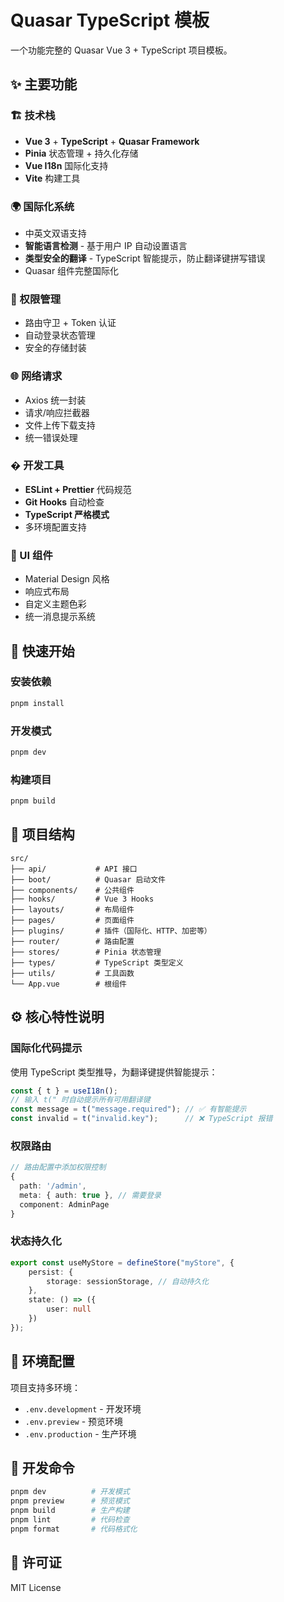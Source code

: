 # Quasar TypeScript 模板

一个功能完整的 Quasar Vue 3 + TypeScript 项目模板。

## ✨ 主要功能

### 🏗️ 技术栈
- **Vue 3** + **TypeScript** + **Quasar Framework**
- **Pinia** 状态管理 + 持久化存储
- **Vue I18n** 国际化支持
- **Vite** 构建工具

### 🌍 国际化系统
- 中英文双语支持
- **智能语言检测** - 基于用户 IP 自动设置语言
- **类型安全的翻译** - TypeScript 智能提示，防止翻译键拼写错误
- Quasar 组件完整国际化

### 🔐 权限管理
- 路由守卫 + Token 认证
- 自动登录状态管理
- 安全的存储封装

### 🌐 网络请求
- Axios 统一封装
- 请求/响应拦截器
- 文件上传下载支持
- 统一错误处理

### �️ 开发工具
- **ESLint + Prettier** 代码规范
- **Git Hooks** 自动检查
- **TypeScript 严格模式**
- 多环境配置支持

### 🎨 UI 组件
- Material Design 风格
- 响应式布局
- 自定义主题色彩
- 统一消息提示系统

## 🚀 快速开始

### 安装依赖
```bash
pnpm install
```

### 开发模式
```bash
pnpm dev
```

### 构建项目
```bash
pnpm build
```

## 📁 项目结构

```
src/
├── api/           # API 接口
├── boot/          # Quasar 启动文件
├── components/    # 公共组件
├── hooks/         # Vue 3 Hooks
├── layouts/       # 布局组件
├── pages/         # 页面组件
├── plugins/       # 插件（国际化、HTTP、加密等）
├── router/        # 路由配置
├── stores/        # Pinia 状态管理
├── types/         # TypeScript 类型定义
├── utils/         # 工具函数
└── App.vue        # 根组件
```

## ⚙️ 核心特性说明

### 国际化代码提示
使用 TypeScript 类型推导，为翻译键提供智能提示：
```typescript
const { t } = useI18n();
// 输入 t(" 时自动提示所有可用翻译键
const message = t("message.required"); // ✅ 有智能提示
const invalid = t("invalid.key");      // ❌ TypeScript 报错
```

### 权限路由
```typescript
// 路由配置中添加权限控制
{
  path: '/admin',
  meta: { auth: true }, // 需要登录
  component: AdminPage
}
```

### 状态持久化
```typescript
export const useMyStore = defineStore("myStore", {
    persist: {
        storage: sessionStorage, // 自动持久化
    },
    state: () => ({
        user: null
    })
});
```

## 🔧 环境配置

项目支持多环境：
- `.env.development` - 开发环境
- `.env.preview` - 预览环境  
- `.env.production` - 生产环境

## 📝 开发命令

```bash
pnpm dev          # 开发模式
pnpm preview      # 预览模式
pnpm build        # 生产构建
pnpm lint         # 代码检查
pnpm format       # 代码格式化
```

## 📄 许可证

MIT License
